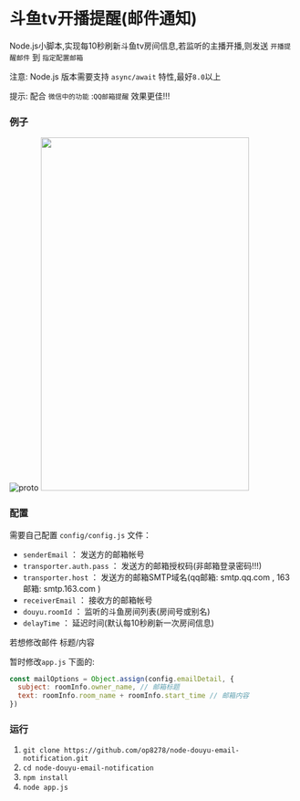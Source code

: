 # 斗鱼tv开播提醒(邮件通知)
Node.js小脚本,实现每10秒刷新斗鱼tv房间信息,若监听的主播开播,则发送 `开播提醒邮件` 到 `指定配置邮箱`

注意: Node.js 版本需要支持 `async/await` 特性,最好`8.0`以上

提示: 配合 `微信中的功能` :`QQ邮箱提醒` 效果更佳!!!

### 例子
![proto](https://github.com/op8278/node-douyu-email-notification/blob/master/screenshots/example1.png)
<img src="https://github.com/op8278/node-douyu-email-notification/blob/master/screenshots/example2.png" width="365" height="619"/>

### 配置
需要自己配置 `config/config.js` 文件：
- `senderEmail` ： 发送方的邮箱帐号
- `transporter.auth.pass` ： 发送方的邮箱授权码(非邮箱登录密码!!!)
- `transporter.host` ： 发送方的邮箱SMTP域名(qq邮箱: smtp.qq.com , 163邮箱: smtp.163.com )
- `receiverEmail` ： 接收方的邮箱帐号
- `douyu.roomId` ： 监听的斗鱼房间列表(房间号或别名)
- `delayTime` ：  延迟时间(默认每10秒刷新一次房间信息)

若想修改邮件 标题/内容

暂时修改`app.js` 下面的:
```js
const mailOptions = Object.assign(config.emailDetail, { 
  subject: roomInfo.owner_name, // 邮箱标题
  text: roomInfo.room_name + roomInfo.start_time // 邮箱内容
})
```
### 运行
1. `git clone https://github.com/op8278/node-douyu-email-notification.git`  
2. `cd node-douyu-email-notification`  
3. `npm install`  
4. `node app.js`  
